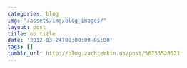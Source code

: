 ```yaml
---
categories: blog
img: "/assets/img/blog_images/" 
layout: post
title: no title
date: '2012-03-24T00:00:00-05:00'
tags: []
tumblr_url: http://blog.zachtemkin.us/post/56753526021
---
```

